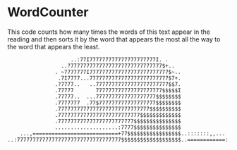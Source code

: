 # WordCounter
This code counts how many times the words of this text appear in the reading and then sorts it by the word that appears the most all the way to the word that appears the least.


                        ..:77I777777777777777777777I. .                         
                     ..?77777777777777777777777777777$+..                       
                   . ~7777777I7777777777777777777777777$~..                     
                    .7I7777...7777777777777777777777777$7+.                     
                   .?7777..   ..77777777777777777777777$$7.                     
                   .77777       777777777777777777777$$$$$I                     
                   .77777..  ...7777777777777777777$$$$$$$$                     
                   .7777777  .77$777777777777777777$$$$$$$$                     
                   .77777777777777777777777777777$$$$$$$$$$                     
                   .77777777777777777777777777$$$$$$$$$$$$$                     
                   .777777777777777777777777$$$$$$$$$$$$$$$                     
                   ....................:7777$$$$$$$$$$$$$$$                     
        ...,===========================+77$$$$$$$$$$$$$$$$$..:::::::,,...       
    ..:777777777777777777777777777777777$$$$$$$$$$$$$$$$$$$..============:.     
 
